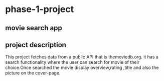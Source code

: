 # phase-1-project
## movie search app

## project description
This project fetches data from a public API that is themoviedb.org.
it has a search functionality where the user can search for movie of their
choice.Once searched the movie display overview,rating ,title and also the picture
on the cover-page.

#